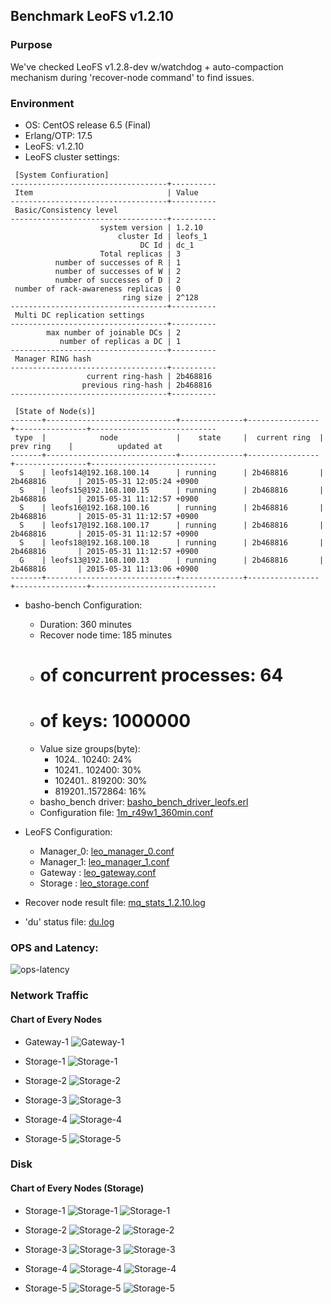 ## Benchmark LeoFS v1.2.10

### Purpose
We've checked LeoFS v1.2.8-dev w/watchdog + auto-compaction mechanism during 'recover-node command' to find issues.

### Environment

* OS: CentOS release 6.5 (Final)
* Erlang/OTP: 17.5
* LeoFS: v1.2.10
* LeoFS cluster settings:

```
 [System Confiuration]
-----------------------------------+----------
 Item                              | Value    
-----------------------------------+----------
 Basic/Consistency level
-----------------------------------+----------
                    system version | 1.2.10
                        cluster Id | leofs_1
                             DC Id | dc_1
                    Total replicas | 3
          number of successes of R | 1
          number of successes of W | 2
          number of successes of D | 2
 number of rack-awareness replicas | 0
                         ring size | 2^128
-----------------------------------+----------
 Multi DC replication settings
-----------------------------------+----------
        max number of joinable DCs | 2
           number of replicas a DC | 1
-----------------------------------+----------
 Manager RING hash
-----------------------------------+----------
                 current ring-hash | 2b468816
                previous ring-hash | 2b468816
-----------------------------------+----------

 [State of Node(s)]
-------+-----------------------------+--------------+----------------+----------------+----------------------------
 type  |            node             |    state     |  current ring  |   prev ring    |          updated at         
-------+-----------------------------+--------------+----------------+----------------+----------------------------
  S    | leofs14@192.168.100.14      | running      | 2b468816       | 2b468816       | 2015-05-31 12:05:24 +0900
  S    | leofs15@192.168.100.15      | running      | 2b468816       | 2b468816       | 2015-05-31 11:12:57 +0900
  S    | leofs16@192.168.100.16      | running      | 2b468816       | 2b468816       | 2015-05-31 11:12:57 +0900
  S    | leofs17@192.168.100.17      | running      | 2b468816       | 2b468816       | 2015-05-31 11:12:57 +0900
  S    | leofs18@192.168.100.18      | running      | 2b468816       | 2b468816       | 2015-05-31 11:12:57 +0900
  G    | leofs13@192.168.100.13      | running      | 2b468816       | 2b468816       | 2015-05-31 11:13:06 +0900
-------+-----------------------------+--------------+----------------+----------------+----------------------------

```

* basho-bench Configuration:
    * Duration: 360 minutes
    * Recover node time: 185 minutes
    * # of concurrent processes: 64
    * # of keys: 1000000
    * Value size groups(byte):
        *   1024..  10240: 24%
        *  10241.. 102400: 30%
        * 102401.. 819200: 30%
        * 819201..1572864: 16%
    * basho_bench driver: [basho_bench_driver_leofs.erl](https://github.com/leo-project/leofs/blob/develop/test/src/basho_bench_driver_leofs.erl)
    * Configuration file: [1m_r49w1_360min.conf](20150531_120552/1m_r49w1_360min.conf)

* LeoFS Configuration:
    * Manager_0: [leo_manager_0.conf](conf/leo_manager_0.conf)
    * Manager_1: [leo_manager_1.conf](conf/leo_manager_1.conf)
    * Gateway  : [leo_gateway.conf](conf/leo_gateway.conf)
    * Storage  : [leo_storage.conf](conf/leo_storage.conf)

* Recover node result file: [mq_stats_1.2.10.log](mq_stats_1.2.10.log)

* 'du' status file: [du.log](du.log)

### OPS and Latency:

![ops-latency](20150531_120552/summary.png)

### Network Traffic
#### Chart of Every Nodes

* Gateway-1
![Gateway-1](leofs13_20150531_120551/sar_1_20150531_120551_p1p1-if1.png)

* Storage-1
![Storage-1](leofs14_20150531_120551/sar_3_20150531_120551_p1p1-if1.png)

* Storage-2
![Storage-2](leofs15_20150531_120551/sar_3_20150531_120551_p1p1-if1.png)

* Storage-3
![Storage-3](leofs16_20150531_120551/sar_3_20150531_120551_p1p1-if1.png)

* Storage-4
![Storage-4](leofs17_20150531_120551/sar_3_20150531_120551_p1p1-if1.png)

* Storage-5
![Storage-5](leofs18_20150531_120551/sar_2_20150531_120551_p1p1-if1.png)


### Disk
#### Chart of Every Nodes (Storage)

* Storage-1
![Storage-1](leofs14_20150531_120551/sar_3_20150531_120551_dev8-16-t1.png)
![Storage-1](leofs14_20150531_120551/sar_3_20150531_120551_dev8-16-t2.png)

* Storage-2
![Storage-2](leofs15_20150531_120551/sar_3_20150531_120551_dev8-16-t1.png)
![Storage-2](leofs15_20150531_120551/sar_3_20150531_120551_dev8-16-t2.png)

* Storage-3
![Storage-3](leofs16_20150531_120551/sar_3_20150531_120551_dev8-16-t1.png)
![Storage-3](leofs16_20150531_120551/sar_3_20150531_120551_dev8-16-t2.png)

* Storage-4
![Storage-4](leofs17_20150531_120551/sar_3_20150531_120551_dev8-16-t1.png)
![Storage-4](leofs17_20150531_120551/sar_3_20150531_120551_dev8-16-t2.png)

* Storage-5
![Storage-5](leofs18_20150531_120551/sar_2_20150531_120551_dev8-16-t1.png)
![Storage-5](leofs18_20150531_120551/sar_2_20150531_120551_dev8-16-t2.png)

